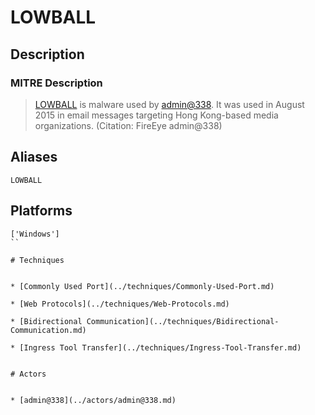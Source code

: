 
# LOWBALL

## Description

### MITRE Description

> [LOWBALL](https://attack.mitre.org/software/S0042) is malware used by [admin@338](https://attack.mitre.org/groups/G0018). It was used in August 2015 in email messages targeting Hong Kong-based media organizations. (Citation: FireEye admin@338)

## Aliases

```
LOWBALL
```

## Platforms

```
['Windows']
``

# Techniques


* [Commonly Used Port](../techniques/Commonly-Used-Port.md)

* [Web Protocols](../techniques/Web-Protocols.md)
    
* [Bidirectional Communication](../techniques/Bidirectional-Communication.md)
    
* [Ingress Tool Transfer](../techniques/Ingress-Tool-Transfer.md)
    

# Actors


* [admin@338](../actors/admin@338.md)

